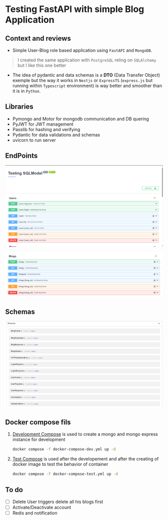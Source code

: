 # Testing FastAPI with simple Blog Application

## Context and reviews

- Simple User-Blog role based application using ``FastAPI`` and ``MongoDB``. 
> I created the same application with `PostgreSQL` reling on `SQLAlchemy` but I like this one better
- The idea of pydantic and data schemas is a **DTO** (Data Transfer Object) exemple but the way it works in ``Nestjs`` or `ExpressTS` (``express.js`` but running within ``Typescript`` environment) is way better and smoother than it is in ``Python``.

## Libraries

- Pymongo and Motor for mongodb communication and DB quering
- PyJWT for JWT management
- Passlib for hashing and verifying
- Pydantic for data validations and schemas
- uvicorn to run server

## EndPoints

![](./images/endpoints1.png)

![](./images/endpoints2.png)

## Schemas

![](./images/schemas.png)

## Docker compose fils

1. [Development Compose](./docker-compose-dev.yml) is used to create a mongo and mongo express instance for development
    ```bash
    docker compose -f docker-compose-dev.yml up -d
    ```

2. [Test Compose](./docker-compose-test.yml) is used after the developement and after the creating of docker image to test the behavior of container
     ```bash
    docker compose -f docker-compose-test.yml up -d
    ```

## To do 

- [ ] Delete User triggers delete all his blogs first
- [ ] Activate/Deactivate account
- [ ] Redis and notification